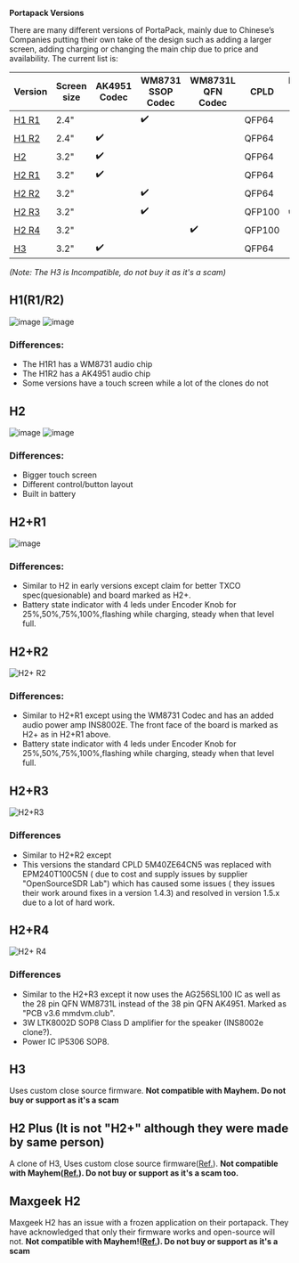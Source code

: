 **Portapack Versions**

There are many different versions of PortaPack, mainly due to Chinese’s Companies putting their own take of the design such as adding a larger screen, adding charging or changing the main chip due to price and availability. The current list is:

 Version|Screen size|  AK4951 Codec|  WM8731 SSOP Codec|  WM8731L QFN Codec|  CPLD|  INS8002E Audio amp|  LTK8002D Audio amp|
|----------|-------------|------|------|------|------|------|------|
|[H1 R1](#h1r1r2)|2.4"||:heavy_check_mark:||QFP64|||
|[H1 R2](#h1r1r2)|2.4"|:heavy_check_mark:|||QFP64|||
|[H2](#h2)|3.2"|:heavy_check_mark:|||QFP64|||
|[H2 R1](#h2r1)|3.2"|:heavy_check_mark:|||QFP64|||
|[H2 R2](#h2r2)|3.2"||:heavy_check_mark:||QFP64|||
|[H2 R3](#h2r3)|3.2"||:heavy_check_mark:||QFP100|:heavy_check_mark:||
|[H2 R4](#h2r4)|3.2"|||:heavy_check_mark:|QFP100||:heavy_check_mark:|
|[H3](#h3)|3.2"|:heavy_check_mark:|||QFP64|||

_(Note: The H3 is Incompatible, do not buy it as it's a scam)_
 
## H1(R1/R2)
![image](https://user-images.githubusercontent.com/4393979/162888735-083d4fb5-dfd5-499c-94b1-c0fbbec0fda2.png)
![image](https://user-images.githubusercontent.com/4393979/162888869-cc9a45ed-170f-435c-a3c1-43076d0035b2.png)

### Differences:
* The H1R1 has a WM8731 audio chip
* The H1R2 has a AK4951 audio chip
* Some versions have a touch screen while a lot of the clones do not

## H2
![image](https://user-images.githubusercontent.com/4393979/162888315-85e7c7da-8bcd-4578-9195-93dd96118560.png)
![image](https://user-images.githubusercontent.com/4393979/162888233-c773743c-3231-4b06-b2f1-a5bb9988c66e.png)


### Differences:
* Bigger touch screen
* Different control/button layout
* Built in battery

## H2+R1

![image](https://user-images.githubusercontent.com/4393979/162888499-4d780cd0-2ddd-47f0-b465-2c29238af6ad.png)

### Differences:
* Similar to  H2 in early versions except claim for better TXCO spec(quesionable) and board marked as H2+.
* Battery state indicator with 4 leds under Encoder Knob for 25%,50%,75%,100%,flashing while charging, steady when that level full. 

## H2+R2

![H2+ R2](https://user-images.githubusercontent.com/32274981/163668781-3f9beec7-b670-43dd-aa97-b01a63343157.JPG)


### Differences:
* Similar to  H2+R1 except using the WM8731 Codec and  has an added audio power amp INS8002E. The front face of the board is marked as H2+ as in H2+R1 above.
* Battery state indicator with 4 leds under Encoder Knob for 25%,50%,75%,100%,flashing while charging, steady when that level full. 

## H2+R3

![H2+R3](https://user-images.githubusercontent.com/32274981/163668864-cfddc191-cdf5-418c-b8fd-7d7b16937c02.jpg)


### Differences
* Similar to  H2+R2 except
* This versions the standard CPLD 5M40ZE64CN5 was  replaced with EPM240T100C5N ( due to cost and supply issues by supplier "OpenSourceSDR Lab") which has caused some issues ( they issues their work around fixes in a version 1.4.3)  and resolved in version 1.5.x due to a lot of hard work.


## H2+R4

![H2+ R4](https://user-images.githubusercontent.com/4393979/170891015-6c9517bf-ee0b-49b9-b7bf-8d9f4049c721.png)



### Differences
* Similar to the H2+R3 except it now uses the AG256SL100 IC as well as the 28 pin QFN WM8731L instead of the 38 pin QFN AK4951. Marked as "PCB v3.6 mmdvm.club". 
* 3W LTK8002D SOP8 Class D amplifier for the speaker (INS8002e clone?).
* Power IC IP5306 SOP8.



## H3
Uses custom close source firmware. **Not compatible with Mayhem. Do not buy or support as it's a scam**


## H2 Plus (It is not "H2+" although they were made by same person)
A clone of H3, Uses custom close source firmware([Ref.](https://user-images.githubusercontent.com/24917424/198536040-e573b98c-e327-4e69-9448-83cea52b02e3.jpg)). **Not compatible with Mayhem([Ref.](https://user-images.githubusercontent.com/24917424/198536040-e573b98c-e327-4e69-9448-83cea52b02e3.jpg)). Do not buy or support as it's a scam too.**

## Maxgeek H2 
Maxgeek H2 has an issue with a frozen application on their portapack. They have acknowledged that only their firmware works and open-source will not. **Not compatible with Mayhem!([Ref.](https://user-images.githubusercontent.com/5009021/204222733-a82aa404-9949-4de3-b6b3-4265e7d81f32.jpg)). Do not buy or support as it's a scam**



